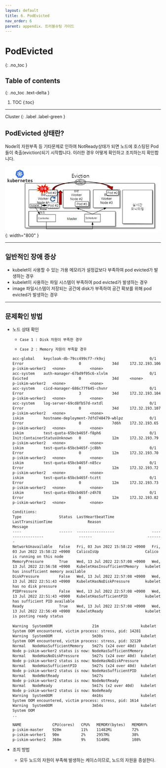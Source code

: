```yaml
---
layout: default
title: 6. PodEvicted
nav_order: 6
parent: appendix. 트러블슈팅 가이드
---
```


# PodEvicted
{: .no_toc }

## Table of contents
{: .no_toc .text-delta }

1. TOC
{:toc}

---

<div class="code-example" markdown="1">
Cluster
{: .label .label-green }
</div>

## PodEvicted 상태란?

Node의 자원부족 등 기타문제로 인하여  NotReady상태가 되면 노드에 호스팅된 Pod들이 축출(eviction)되기 시작합니다.
이러한 경우 어떻게 확인하고 조치하는지 확인합니다.

![pod_evicted_diagram.jpg](/assets/images/troubleshoot/pod_evicted_diagram.jpg){: width="800" }

---

## 일반적인 장애 증상

-	kubelet이 사용할 수 있는 가용 메모리가 설정값보다 부족하여 pod evicted가 발생하는 경우
-	kubelet이 사용하는 파일 시스템이 부족하여 pod evicted가 발생하는 경우
-	image 파일시스템이 저장되는 공간에 disk가 부족하여 공간 확보를 위해 pod evicted가 발생하는 경우



---

## 문제확인 방법

- 노드 상태 확인

  - `Case 1 : Disk 자원이 부족한 경우`

  - `Case 2 : Memory 자원이 부족할 경우`

  ```
  acc-global    keycloak-db-79cc499cf7-rk9xj                    0/1     Error                         0              34d     172.32.193.106   p-iskim-worker2   <none>           <none>
  acc-system    auth-manager-67bd9f95c6-xlvlm                   0/1     Evicted                       0              34d     <none>           p-iskim-worker2   <none>           <none>
  acc-system    cicd-manager-686c77f645-chvnr                   0/1     Error                         3              34d     172.32.193.104   p-iskim-worker2   <none>           <none>
  acc-system    log-server-69cd8fb57d-nxtdl                     0/1     Error                         0              34d     172.32.193.107   p-iskim-worker2   <none>           <none>
  iskim         hostname-deployment-7dfd748479-wblpz            0/1     Error                         0              7d6h    172.32.193.65    p-iskim-worker2   <none>           <none>
  iskim         test-quota-65bcb465f-f8ph6                      0/1     Init:ContainerStatusUnknown   0              12m     172.32.193.79    p-iskim-worker2   <none>           <none>
  iskim         test-quota-65bcb465f-jc8bh                      0/1     Error                         0              12m     172.32.193.70    p-iskim-worker2   <none>           <none>
  iskim         test-quota-65bcb465f-n85cv                      0/1     Error                         0              12m     172.32.193.72    p-iskim-worker2   <none>           <none>
  iskim         test-quota-65bcb465f-tcztt                      0/1     Error                         0              12m     172.32.193.73    p-iskim-worker2   <none>           <none>
  iskim         test-quota-65bcb465f-z4h78                      0/1     Error                         0              12m     172.32.193.82    p-iskim-worker2   <none>           <none>
  ```

  ```
  Conditions:
  Type                 Status  LastHeartbeatTime                 LastTransitionTime                Reason                         Message
  ----                 ------  -----------------                 ------------------                ------                         -------
  NetworkUnavailable   False   Fri, 03 Jun 2022 15:58:22 +0900   Fri, 03 Jun 2022 15:58:22 +0900   CalicoIsUp                     Calico is running on this node
  MemoryPressure       True    Wed, 13 Jul 2022 22:57:08 +0900   Wed, 13 Jul 2022 22:56:58 +0900   KubeletHasInsufficientMemory   kubelet has insufficient memory available
  DiskPressure         False   Wed, 13 Jul 2022 22:57:08 +0900   Wed, 13 Jul 2022 22:51:43 +0900   KubeletHasNoDiskPressure       kubelet has no disk pressure
  PIDPressure          False   Wed, 13 Jul 2022 22:57:08 +0900   Wed, 13 Jul 2022 22:51:43 +0900   KubeletHasSufficientPID        kubelet has sufficient PID available
  Ready                True    Wed, 13 Jul 2022 22:57:08 +0900   Wed, 13 Jul 2022 22:56:49 +0900   KubeletReady                   kubelet is posting ready status

  Warning  SystemOOM                  21m                   kubelet  System OOM encountered, victim process: stress, pid: 14281
  Warning  SystemOOM                  5m30s                 kubelet  System OOM encountered, victim process: stress, pid: 32120
  Normal   NodeHasSufficientMemory    5m27s (x24 over 40d)  kubelet  Node p-iskim-worker2 status is now: NodeHasSufficientMemory
  Normal   NodeHasNoDiskPressure      5m27s (x24 over 40d)  kubelet  Node p-iskim-worker2 status is now: NodeHasNoDiskPressure
  Normal   NodeHasSufficientPID       5m27s (x24 over 40d)  kubelet  Node p-iskim-worker2 status is now: NodeHasSufficientPID
  Normal   NodeNotReady               5m27s                 kubelet  Node p-iskim-worker2 status is now: NodeNotReady
  Normal   NodeReady                  5m17s (x2 over 40d)   kubelet  Node p-iskim-worker2 status is now: NodeReady
  Warning  SystemOOM                  4m16s                 kubelet  System OOM encountered, victim process: stress, pid: 1614
  Warning  SystemOOM                  3m54s                 kubelet  System OOM
  .. 
  ```

  ```
  NAME              CPU(cores)   CPU%   MEMORY(bytes)   MEMORY%
  p-iskim-master    920m         11%    11482Mi         72%
  p-iskim-worker1   90m          2%     2957Mi          38%
  p-iskim-worker2   368m         9%     5148Mi          108%
  ```


- 조치 방법
    - 모두 노드의 자원이 부족해 발생하는 케이스이므로, 노드의 자원을 증설한다.